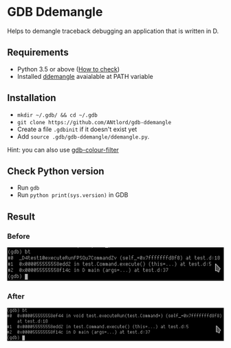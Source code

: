 # GDB Ddemangle

Helps to demangle traceback debugging an application that is written in D.

## Requirements

* Python 3.5 or above ([How to check](#check-python-version))
* Installed [ddemangle](https://github.com/dlang/tools/blob/master/ddemangle.d) avaialable at PATH variable

## Installation

* `mkdir ~/.gdb/ && cd ~/.gdb`
* `git clone https://github.com/ANtlord/gdb-ddemangle`
* Create a file `.gdbinit` if it doesn't exist yet
* Add `source .gdb/gdb-ddemangle/ddemangle.py`. 

Hint: you can also use [gdb-colour-filter](https://github.com/daskol/gdb-colour-filter)

## Check Python version

* Run `gdb`
* Run `python print(sys.version)` in GDB

## Result

### Before

![Before](before.png)

### After

![After](after.png)
